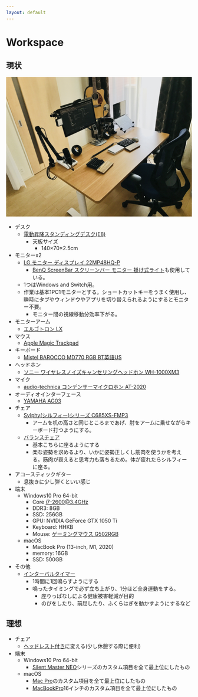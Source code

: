 ```yaml
---
layout: default
---
```


# Workspace
## 現状
![workspace](/assets/images/workspace.jpg)

- デスク
  - [電動昇降スタンディングデスク(E8)](https://flexispot.jp/e8-bamboo.html)
    - 天板サイズ
      - 140×70×2.5cm
- モニターx2
  - [LG モニター ディスプレイ 22MP48HQ-P](https://amzn.to/3FimHru)
    - [BenQ ScreenBar スクリーンバー モニター 掛け式ライト](https://amzn.to/3p71Fqf)も使用している。
  - 1つはWindows and Switch用。
  - 作業は基本1PC1モニターとする。ショートカットキーをうまく使用し、瞬時にタブやウィンドウやアプリを切り替えられるようにするとモニター不要。
    - モニター間の視線移動分効率下がる。
- モニターアーム
  - [エルゴトロン LX](https://amzn.to/3yCN6xG)
- マウス
  - [Apple Magic Trackpad](https://amzn.to/3zQfS0P)
- キーボード
  - [Mistel BAROCCO MD770 RGB BT英語US](https://amzn.to/3zwQ6yn)
- ヘッドホン
  - [ソニー ワイヤレスノイズキャンセリングヘッドホン WH-1000XM3](https://amzn.to/3yELljU)
- マイク
  - [audio-technica コンデンサーマイクロホン AT-2020](https://amzn.to/3p48WqT)
- オーディオインターフェース
  - [YAMAHA AG03](https://amzn.to/3e36KK4)
- チェア
  - [Sylphy(シルフィー)シリーズ C685XS-FMP3](https://www.kagg.jp/office-chairs/okamura/11562/67482/)
    - アームを机の高さと同じところまであげ、肘をアームに乗せながらキーボード打つようにする。
  - [バランスチェア](https://amzn.to/327uCtB)
    - 基本こちらに座るようにする
    - 楽な姿勢を求めるより、いかに姿勢正しくし筋肉を使うかを考える。筋肉が衰えると思考力も落ちるため。体が疲れたらシルフィーに座る。
- アコースティックギター
  - 息抜きに少し弾くといい感じ
- 端末
  - Windows10 Pro 64-bit
    - Core i7-2600@3.4GHz
    - DDR3: 8GB
    - SSD: 256GB 
    - GPU: NVIDIA GeForce GTX 1050 Ti
    - Keyboard: HHKB
    - Mouse: [ゲーミングマウス G502RGB](https://amzn.to/3GPZb5I)
  - macOS
    - MacBook Pro (13-inch, M1, 2020)
    - memory: 16GB
    - SSD: 500GB
- その他
  - [インターバルタイマー](https://amzn.to/3qzSrCi)
    - 1時間に1回鳴らすようにする
    - 鳴ったタイミングで必ず立ち上がり、1分ほど全身運動をする。
      - 座りっぱなしによる健康被害軽減が目的
      - のびをしたり、前屈したり、ふくらはぎを動かすようにするなど

## 理想

- チェア
  - [ヘッドレスト付き](https://amzn.to/3p54QPt)に変える(少し休憩する際に便利)
- 端末
  - Windows10 Pro 64-bit
    - [Silent Master NEO](https://www.sycom.co.jp/bto/silent/)シリーズのカスタム項目を全て最上位にしたもの
  - macOS
    - [Mac Pro](https://www.apple.com/mac-pro/)のカスタム項目を全て最上位にしたもの
    - [MacBookPro](https://www.apple.com/macbook-pro/)16インチのカスタム項目を全て最上位にしたもの
